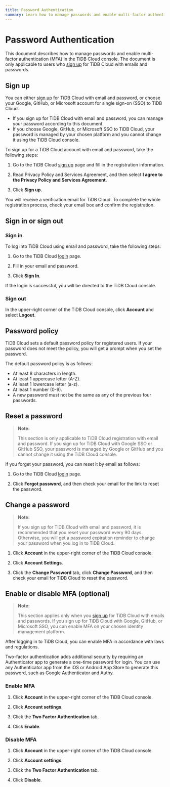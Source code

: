 ```yaml
---
title: Password Authentication
summary: Learn how to manage passwords and enable multi-factor authentication (MFA) in the TiDB Cloud console.
---
```


# Password Authentication

This document describes how to manage passwords and enable multi-factor authentication (MFA) in the TiDB Cloud console. The document is only applicable to users who [sign up](https://tidbcloud.com/free-trial) for TiDB Cloud with emails and passwords.

## Sign up

You can either [sign up](https://tidbcloud.com/free-trial) for TiDB Cloud with email and password, or choose your Google, GitHub, or Microsoft account for single sign-on (SSO) to TiDB Cloud.

- If you sign up for TiDB Cloud with email and password, you can manage your password according to this document.
- If you choose Google, GitHub, or Microsoft SSO to TiDB Cloud, your password is managed by your chosen platform and you cannot change it using the TiDB Cloud console.

To sign up for a TiDB Cloud account with email and password, take the following steps:

1. Go to the TiDB Cloud [sign up](https://tidbcloud.com/free-trial) page and fill in the registration information.

2. Read Privacy Policy and Services Agreement, and then select **I agree to the Privacy Policy and Services Agreement**.

3. Click **Sign up**.

You will receive a verification email for TiDB Cloud. To complete the whole registration process, check your email box and confirm the registration.

## Sign in or sign out

### Sign in

To log into TiDB Cloud using email and password, take the following steps:

1. Go to the TiDB Cloud [login](https://tidbcloud.com/) page.

2. Fill in your email and password.

3. Click **Sign In**.

If the login is successful, you will be directed to the TiDB Cloud console.

### Sign out

In the upper-right corner of the TiDB Cloud console, click <MDSvgIcon name="icon-top-account-settings" /> **Account** and select **Logout**.

## Password policy

TiDB Cloud sets a default password policy for registered users. If your password does not meet the policy, you will get a prompt when you set the password.

The default password policy is as follows:

- At least 8 characters in length.
- At least 1 uppercase letter (A-Z).
- At least 1 lowercase letter (a-z).
- At least 1 number (0-9).
- A new password must not be the same as any of the previous four passwords.

## Reset a password

> **Note:**
>
> This section is only applicable to TiDB Cloud registration with email and password. If you sign up for TiDB Cloud with Google SSO or GitHub SSO, your password is managed by Google or GitHub and you cannot change it using the TiDB Cloud console.

If you forget your password, you can reset it by email as follows:

1. Go to the TiDB Cloud [login](https://tidbcloud.com/) page.

2. Click **Forgot password**, and then check your email for the link to reset the password.

## Change a password

> **Note:**
>
> If you sign up for TiDB Cloud with email and password, it is recommended that you reset your password every 90 days. Otherwise, you will get a password expiration reminder to change your password when you log in to TiDB Cloud.

1. Click <MDSvgIcon name="icon-top-account-settings" /> **Account** in the upper-right corner of the TiDB Cloud console.

2. Click **Account Settings**.

3. Click the **Change Password** tab, click **Change Password**, and then check your email for TiDB Cloud to reset the password.

## Enable or disable MFA (optional)

> **Note:**
>
> This section applies only when you [sign up](https://tidbcloud.com/free-trial) for TiDB Cloud with emails and passwords. If you sign up for TiDB Cloud with Google, GitHub, or Microsoft SSO, you can enable MFA on your chosen identity management platform.

After logging in to TiDB Cloud, you can enable MFA in accordance with laws and regulations.

Two-factor authentication adds additional security by requiring an Authenticator app to generate a one-time password for login. You can use any Authenticator app from the iOS or Android App Store to generate this password, such as Google Authenticator and Authy.

### Enable MFA

1. Click <MDSvgIcon name="icon-top-account-settings" /> **Account** in the upper-right corner of the TiDB Cloud console.

2. Click **Account settings**.

3. Click the **Two Factor Authentication** tab.

4. Click **Enable**.

### Disable MFA

1. Click <MDSvgIcon name="icon-top-account-settings" /> **Account** in the upper-right corner of the TiDB Cloud console.

2. Click **Account settings**.

3. Click the **Two Factor Authentication** tab.

4. Click **Disable**.
